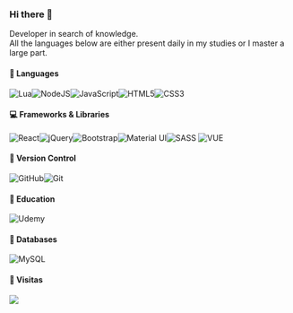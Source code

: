 ### Hi there 👋

Developer in search of knowledge.<br>
All the languages below are either present daily in my studies or I master a large part.

#### 🧐 Languages

<img alt="Lua" src="https://img.shields.io/badge/lua-%232C2D72.svg?style=for-the-badge&logo=lua&logoColor=white"/><img alt="NodeJS" src="https://img.shields.io/badge/node.js-%2343853D.svg?style=for-the-badge&logo=node-dot-js&logoColor=white"/><img alt="JavaScript" src="https://img.shields.io/badge/javascript-%23323330.svg?style=for-the-badge&logo=javascript&logoColor=%23F7DF1E"/><img alt="HTML5" src="https://img.shields.io/badge/html5-%23E34F26.svg?style=for-the-badge&logo=html5&logoColor=white"/><img alt="CSS3" src="https://img.shields.io/badge/css3-%231572B6.svg?style=for-the-badge&logo=css3&logoColor=white"/>

#### 💻 Frameworks & Libraries
<img alt="React" src="https://img.shields.io/badge/react-%2320232a.svg?style=for-the-badge&logo=react&logoColor=%2361DAFB"/><img alt="jQuery" src="https://img.shields.io/badge/jquery-%230769AD.svg?style=for-the-badge&logo=jquery&logoColor=white"/><img alt="Bootstrap" src="https://img.shields.io/badge/bootstrap-%23563D7C.svg?style=for-the-badge&logo=bootstrap&logoColor=white"/><img alt="Material UI" src="https://img.shields.io/badge/materialui-%230081CB.svg?style=for-the-badge&logo=material-ui&logoColor=white"/><img alt="SASS" src="https://img.shields.io/badge/SASS-hotpink.svg?style=for-the-badge&logo=SASS&logoColor=white"/>
<img alt="VUE" src="https://img.shields.io/badge/Vue.js-35495E?style=for-the-badge&logo=vuedotjs&logoColor=4FC08D"/>


#### 🔨 Version Control
<img alt="GitHub" src="https://img.shields.io/badge/github-%23121011.svg?style=for-the-badge&logo=github&logoColor=white"/><img alt="Git" src="https://img.shields.io/badge/git-%23F05033.svg?style=for-the-badge&logo=git&logoColor=white"/>

#### 🏫 Education
<img alt="Udemy" src="https://img.shields.io/badge/Udemy-%23EA5252.svg?style=for-the-badge&logo=Udemy&logoColor=white"/>

#### 🥰 Databases
<img alt="MySQL" src="https://img.shields.io/badge/mysql-%2300f.svg?style=for-the-badge&logo=mysql&logoColor=white"/>

#### 👋 Visitas
<img src="https://profile-counter.glitch.me/Felipeex/count.svg" />

